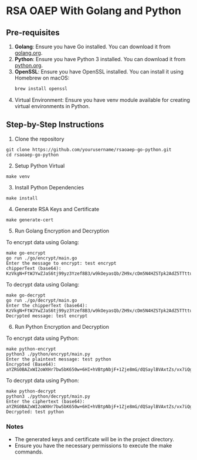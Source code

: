 # RSA OAEP With Golang and Python

## Pre-requisites

1. **Golang**: Ensure you have Go installed. You can download it from [golang.org](https://golang.org/dl/).
2. **Python**: Ensure you have Python 3 installed. You can download it from [python.org](https://www.python.org/downloads/).
3. **OpenSSL**: Ensure you have OpenSSL installed. You can install it using Homebrew on macOS:
   ```sh
   brew install openssl
   ```
4. Virtual Environment: Ensure you have venv module available for creating virtual environments in Python.

## Step-by-Step Instructions

1. Clone the repository
```
git clone https://github.com/yourusername/rsaoaep-go-python.git
cd rsaoaep-go-python
```

2. Setup Python Virtual
```
make venv
```
3.  Install Python Dependencies
```
make install
```
4. Generate RSA Keys and Certificate
```
make generate-cert
```
5. Run Golang Encryption and Decryption

To encrypt data using Golang:
```
make go-encrypt
go run ./go/encrypt/main.go
Enter the message to encrypt: test encrypt
chipperText (base64): KzVkgN+FtWJYwZJaS6tj99yz3Yzef8B3/w9kOeyasQb/ZH9x/cDm5N4HZSTpk2AdZ5TTttuoyVR5fFfcrzgoSlEDolq++3L1LYv4s2Zd+ryp3TsZ59bjNXph2jSgPnHQeticCEaBoK0gcKOAjzJc1ffloJUYt85ZIvhD0WgaXg8=

```
To decrypt data using Golang:
```
make go-decrypt
go run ./go/decrypt/main.go
Enter the chipperText (base64): KzVkgN+FtWJYwZJaS6tj99yz3Yzef8B3/w9kOeyasQb/ZH9x/cDm5N4HZSTpk2AdZ5TTttuoyVR5fFfcrzgoSlEDolq++3L1LYv4s2Zd+ryp3TsZ59bjNXph2jSgPnHQeticCEaBoK0gcKOAjzJc1ffloJUYt85ZIvhD0WgaXg8=
Decrypted message: test encrypt
```
6. Run Python Encryption and Decryption

To encrypt data using Python:
```
make python-encrypt
python3 ./python/encrypt/main.py
Enter the plaintext message: test python
Encrypted (Base64): aYZRG0BAZxWI2oWXHr7bw5bK650w+6HI+hVBtpNbjF+1Zje8mG/dQSaylBVAxtZs/vx7iQgAlD43klqsPgoRfG4dSz/fP1hriEHmw7b4shCs+GjnQRP2FY9vsYo/dBUpKDRu+Tex89B8oMDjC3PWQOY3UmvXml5j/TrrpwLtHRg=
```
To decrypt data using Python:
```
make python-decrypt
python3 ./python/decrypt/main.py
Enter the ciphertext (base64): aYZRG0BAZxWI2oWXHr7bw5bK650w+6HI+hVBtpNbjF+1Zje8mG/dQSaylBVAxtZs/vx7iQgAlD43klqsPgoRfG4dSz/fP1hriEHmw7b4shCs+GjnQRP2FY9vsYo/dBUpKDRu+Tex89B8oMDjC3PWQOY3UmvXml5j/TrrpwLtHRg=
Decrypted: test python
```

### Notes
- The generated keys and certificate will be in the project directory.
- Ensure you have the necessary permissions to execute the make commands.